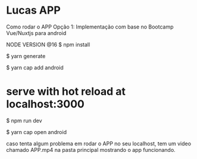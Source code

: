 # Lucas APP 
Como rodar o APP
Opção 1:
Implementação com base no Bootcamp
Vue/Nuxtjs para android

NODE VERSION @16
$ npm install

$ yarn generate 

$ yarn cap add android

# serve with hot reload at localhost:3000
$ npm run dev

$ yarn cap open android

caso tenta algum problema em rodar o APP no seu localhost, tem um video chamado APP.mp4 na pasta principal mostrando o app funcionando.
